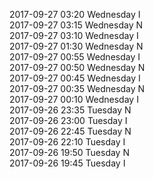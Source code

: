 2017-09-27 03:20 Wednesday  I  
2017-09-27 03:15 Wednesday  N  
2017-09-27 03:10 Wednesday  I  
2017-09-27 01:30 Wednesday  N  
2017-09-27 00:55 Wednesday  I  
2017-09-27 00:50 Wednesday  N  
2017-09-27 00:45 Wednesday  I  
2017-09-27 00:35 Wednesday  N  
2017-09-27 00:10 Wednesday  I  
2017-09-26 23:35 Tuesday  N  
2017-09-26 23:00 Tuesday  I  
2017-09-26 22:45 Tuesday  N  
2017-09-26 22:10 Tuesday  I  
2017-09-26 19:50 Tuesday  N  
2017-09-26 19:45 Tuesday  I  
